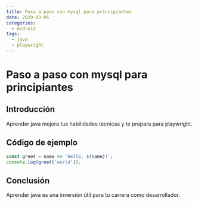 ```yaml
---
title: Paso a paso con mysql para principiantes
date: 2029-03-05
categories:
  - Android
tags:
  - java
  - playwright
---
```


# Paso a paso con mysql para principiantes

## Introducción

Aprender java mejora tus habilidades técnicas y te prepara para playwright.

## Código de ejemplo

```javascript
const greet = name => `Hello, ${name}!`;
console.log(greet('world'));
```

## Conclusión

Aprender java es una inversión útil para tu carrera como desarrollador.